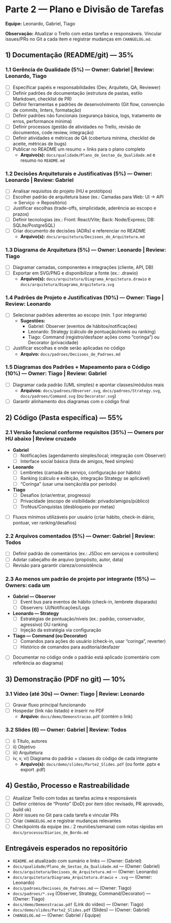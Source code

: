 # Parte 2 — Plano e Divisão de Tarefas

**Equipe:** Leonardo, Gabriel, Tiago

**Observação:** Atualizar o Trello com estas tarefas e responsáveis. Vincular issues/PRs no Git a cada item e registrar mudanças em `CHANGELOG.md`.

## 1) Documentação (README/git) — 35%

### 1.1 Gerência de Qualidade (5%) — Owner: Gabriel | Review: Leonardo, Tiago
- [ ] Especificar papéis e responsabilidades (Dev, Arquiteto, QA, Reviewer)
- [ ] Definir padrões de documentação (estrutura de pastas, estilo Markdown, checklist de PR)
- [ ] Definir ferramentas e padrões de desenvolvimento (Git flow, convenção de commits, linters, formatação)
- [ ] Definir padrões não funcionais (segurança básica, logs, tratamento de erros, performance mínima)
- [ ] Definir processos (gestão de atividades no Trello, revisão de documentos, code review, integração)
- [ ] Definir atividades e métricas de QA (cobertura mínima, checklist de aceite, métricas de bugs)
- [ ] Publicar no README um resumo + links para o plano completo
  - **Arquivo(s):** `docs/qualidade/Plano_de_Gestao_da_Qualidade.md` e resumo no `README.md`

### 1.2 Decisões Arquiteturais e Justificativas (5%) — Owner: Leonardo | Review: Gabriel
- [ ] Analisar requisitos do projeto (HU e protótipos)
- [ ] Escolher padrão de arquitetura base (ex.: Camadas para Web: UI → API → Serviço → Repositório)
- [ ] Justificar escolhas (trade-offs, simplicidade, aderência ao escopo e prazos)
- [ ] Definir tecnologias (ex.: Front: React/Vite; Back: Node/Express; DB: SQLite/PostgreSQL)
- [ ] Criar documento de decisões (ADRs) e referenciar no README
  - **Arquivo(s):** `docs/arquitetura/Decisoes_de_Arquitetura.md`

### 1.3 Diagrama de Arquitetura (5%) — Owner: Leonardo | Review: Tiago
- [ ] Diagramar camadas, componentes e integrações (cliente, API, DB)
- [ ] Exportar em SVG/PNG e disponibilizar a fonte (ex.: .drawio)
  - **Arquivo(s):** `docs/arquitetura/Diagrama_Arquitetura.drawio` e `docs/arquitetura/Diagrama_Arquitetura.svg`

### 1.4 Padrões de Projeto e Justificativas (10%) — Owner: Tiago | Review: Leonardo
- [ ] Selecionar padrões aderentes ao escopo (mín. 1 por integrante)
  - **Sugestões:**
    - Gabriel: Observer (eventos de hábitos/notificações)
    - Leonardo: Strategy (cálculo de pontuação/níveis ou ranking)
    - Tiago: Command (registro/desfazer ações como “coringa”) ou Decorator (privacidade)
- [ ] Justificar escolhas e onde serão aplicadas no código
  - **Arquivo:** `docs/padroes/Decisoes_de_Padroes.md`

### 1.5 Diagramas dos Padrões + Mapeamento para o Código (10%) — Owner: Tiago | Review: Gabriel
- [ ] Diagramar cada padrão (UML simples) e apontar classes/módulos reais
  - **Arquivos:** `docs/padroes/Observer.svg`, `docs/padroes/Strategy.svg`, `docs/padroes/Command.svg` (ou `Decorator.svg`)
- [ ] Garantir alinhamento dos diagramas com o código final

## 2) Código (Pasta específica) — 55%

### 2.1 Versão funcional conforme requisitos (35%) — Owners por HU abaixo | Review cruzado
- **Gabriel**
  - [ ] Notificações (agendamento simples/local; integração com Observer)
  - [ ] Interface social básica (lista de amigos, feed simples)
- **Leonardo**
  - [ ] Lembretes (camada de serviço, configuração por hábito)
  - [ ] Ranking (cálculo e exibição, integração Strategy se aplicável)
  - [ ] “Coringa” (usar uma isenção/dia por período)
- **Tiago**
  - [ ] Desafios (criar/entrar, progresso)
  - [ ] Privacidade (escopo de visibilidade: privado/amigos/público)
  - [ ] Troféus/Conquistas (desbloqueio por metas)
- [ ] Fluxos mínimos utilizáveis por usuário (criar hábito, check-in diário, pontuar, ver ranking/desafios)

### 2.2 Arquivos comentados (5%) — Owner: Gabriel | Review: Todos
- [ ] Definir padrão de comentários (ex.: JSDoc em serviços e controllers)
- [ ] Adotar cabeçalho de arquivo (propósito, autor, data)
- [ ] Revisão para garantir clareza/consistência

### 2.3 Ao menos um padrão de projeto por integrante (15%) — Owners: cada um
- **Gabriel — Observer**
  - [ ] Event bus para eventos de hábito (check-in, lembrete disparado)
  - [ ] Observers: UI/Notificações/Logs
- **Leonardo — Strategy**
  - [ ] Estratégias de pontuação/níveis (ex.: padrão, conservador, agressivo) OU ranking
  - [ ] Injeção da estratégia via configuração
- **Tiago — Command (ou Decorator)**
  - [ ] Comandos para ações do usuário (check-in, usar “coringa”, reverter)
  - [ ] Histórico de comandos para auditoria/desfazer
- [ ] Documentar no código onde o padrão está aplicado (comentário com referência ao diagrama)

## 3) Demonstração (PDF no git) — 10%

### 3.1 Vídeo (até 30s) — Owner: Tiago | Review: Leonardo
- [ ] Gravar fluxo principal funcionando
- [ ] Hospedar (link não listado) e inserir no PDF
  - **Arquivo:** `docs/demo/Demonstracao.pdf` (contém o link)

### 3.2 Slides (6) — Owner: Gabriel | Review: Todos
- [ ] i) Título, autores
- [ ] ii) Objetivo
- [ ] iii) Arquitetura
- [ ] iv, v, vi) Diagrama do padrão + classes do código de cada integrante
  - **Arquivo(s):** `docs/demo/slides/Parte2_Slides.pdf` (ou fonte .pptx e export .pdf)

## 4) Gestão, Processo e Rastreabilidade

- [ ] Atualizar Trello com todas as tarefas acima e responsáveis
- [ ] Definir critérios de “Pronto” (DoD) por item (doc revisado, PR aprovado, build ok)
- [ ] Abrir issues no Git para cada tarefa e vincular PRs
- [ ] Criar `CHANGELOG.md` e registrar mudanças relevantes
- [ ] Checkpoints da equipe (ex.: 2 reuniões/semana) com notas rápidas em `docs/processo/Diarios_de_Bordo.md`

## Entregáveis esperados no repositório

- `README.md` atualizado com sumário e links — (Owner: Gabriel)
- `docs/qualidade/Plano_de_Gestao_da_Qualidade.md` — (Owner: Gabriel)
- `docs/arquitetura/Decisoes_de_Arquitetura.md` — (Owner: Leonardo)
- `docs/arquitetura/Diagrama_Arquitetura.drawio` + `.svg` — (Owner: Leonardo)
- `docs/padroes/Decisoes_de_Padroes.md` — (Owner: Tiago)
- `docs/padroes/*.svg` (Observer, Strategy, Command/Decorator) — (Owner: Tiago)
- `docs/demo/Demonstracao.pdf` (Link do vídeo) — (Owner: Tiago)
- `docs/demo/slides/Parte2_Slides.pdf` (Slides) — (Owner: Gabriel)
- `CHANGELOG.md` — (Owner: Gabriel / Equipe)